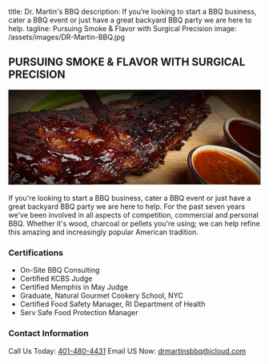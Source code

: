 title: Dr. Martin's BBQ
description: If you’re looking to start a BBQ business, cater a BBQ event or just have a great backyard BBQ party we are here to help.
tagline: Pursuing Smoke & Flavor with Surgical Precision
image: /assets/images/DR-Martin-BBQ.jpg

## PURSUING SMOKE & FLAVOR WITH SURGICAL PRECISION

![BBQ is Beautiful!](/assets/images/DR-Martin-BBQ.jpg "Dr. Martin's BBQ")

If you're looking to start a BBQ business, cater a BBQ event or just have a great backyard BBQ party we are here to help. For the past seven years we've been involved in all aspects of competition, commercial and personal BBQ. Whether it's wood, charcoal or pellets you're using; we can help refine this amazing and increasingly popular American tradition.


### Certifications

- On-Site BBQ Consulting
- Certified KCBS Judge
- Certified Memphis in May Judge
- Graduate, Natural Gourmet Cookery School, NYC
- Certified Food Safety Manager, RI Department of Health
- Serv Safe Food Protection Manager

### Contact Information

Call Us Today: [401-480-4431](tel:401-480-4431)
Email US Now: <drmartinsbbq@icloud.com>
